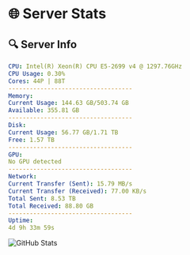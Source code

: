 # 🌐 Server Stats
## 🔍 Server Info
```yaml
CPU: Intel(R) Xeon(R) CPU E5-2699 v4 @ 1297.76GHz
CPU Usage: 0.30%
Cores: 44P | 88T
-----------------------------------
Memory:
Current Usage: 144.63 GB/503.74 GB
Available: 355.81 GB
-----------------------------------
Disk:
Current Usage: 56.77 GB/1.71 TB
Free: 1.57 TB
-----------------------------------
GPU:
No GPU detected
-----------------------------------
Network:
Current Transfer (Sent): 15.79 MB/s
Current Transfer (Received): 77.00 KB/s
Total Sent: 8.53 TB
Total Received: 88.80 GB
-----------------------------------
Uptime:
4d 9h 33m 59s
```
![GitHub Stats](https://img.shields.io/badge/Updated-2025-03-12_06:56:48-blue)
